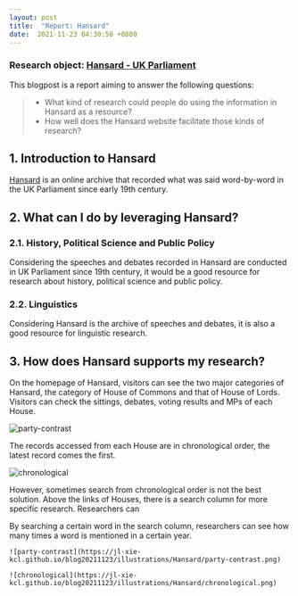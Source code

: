 ```yaml
---
layout: post
title:  "Report: Hansard"
date:  2021-11-23 04:30:50 +0800
---
```


### **Research object: [Hansard - UK Parliament](https://hansard.parliament.uk/)**

This blogpost is a report aiming to answer the following questions:
> - What kind of research could people do using the information in Hansard as a resource? 
> - How well does the Hansard website facilitate those kinds of research?


## 1. Introduction to Hansard

[Hansard](https://hansard.parliament.uk/) is an online archive that recorded what was said word-by-word in the UK Parliament since early 19th century.

## 2. What can I do by leveraging Hansard?

### 2.1. History, Political Science and Public Policy

Considering the speeches and debates recorded in Hansard are conducted in UK Parliament since 19th century, it would be a good resource for research about history, political science and public policy.

### 2.2. Linguistics

Considering Hansard is the archive of speeches and debates, it is also a good resource for linguistic research.

## 3. How does Hansard supports my research?

On the homepage of Hansard, visitors can see the two major categories of Hansard, the category of House of Commons and that of House of Lords. Visitors can check the sittings, debates, voting results and MPs of each House.

![party-contrast](https://jl-xie-kcl.github.io/blog20211123/illustrations/Hansard/party-contrast.png)

The records accessed from each House are in chronological order, the latest record comes the first.

![chronological](https://jl-xie-kcl.github.io/blog20211123/illustrations/Hansard/chronological.png)

However, sometimes search from chronological order is not the best solution. Above the links of Houses, there is a search column for more specific research. Researchers can 

By searching a certain word in the search column, researchers can see how many times a word is mentioned in a certain year.

```
![party-contrast](https://jl-xie-kcl.github.io/blog20211123/illustrations/Hansard/party-contrast.png)

![chronological](https://jl-xie-kcl.github.io/blog20211123/illustrations/Hansard/chronological.png)
```